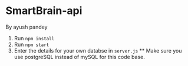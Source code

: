 # SmartBrain-api
By ayush pandey
1. Run `npm install`
2. Run `npm start`
3. Enter the details for your own databse in `server.js`
** Make sure you use postgreSQL instead of mySQL for this code base.
